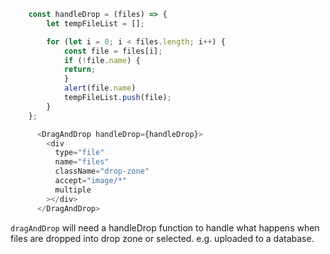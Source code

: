 ```js
    const handleDrop = (files) => {
        let tempFileList = [];

        for (let i = 0; i < files.length; i++) {
            const file = files[i];
            if (!file.name) {
            return;
            }
            alert(file.name)
            tempFileList.push(file);
        }
    };

      <DragAndDrop handleDrop={handleDrop}>
        <div
          type="file"
          name="files"
          className="drop-zone"
          accept="image/*"
          multiple
        ></div>
      </DragAndDrop>
 ```

`dragAndDrop` will need a handleDrop function to handle what happens when files are dropped into drop zone or selected. e.g. uploaded to a database.
